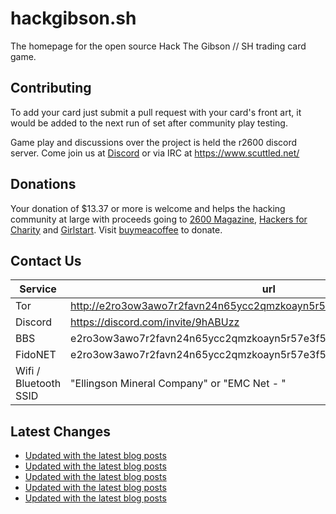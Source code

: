# hackgibson.sh
The homepage for the open source Hack The Gibson // SH trading card game.


## Contributing

To add your card just submit a pull request with your card's front art, it would be added to the next run of set after community play testing.

Game play and discussions over the project is held the r2600 discord server. Come join us at [Discord](https://discord.com/invite/9hABUzz) or via IRC at https://www.scuttled.net/


## Donations

Your donation of $13.37 or more is welcome and helps the hacking community at large with proceeds going to [2600 Magazine](https://2600.com/), [Hackers for Charity](https://hackersforcharity.org) and [Girlstart](https://girlstart.org).  Visit [buymeacoffee](https://www.buymeacoffee.com/hackgibson.sh) to donate.


## Contact Us

Service | url
-|-
Tor | http://e2ro3ow3awo7r2favn24n65ycc2qmzkoayn5r57e3f56nvjwdcgg32ad.onion
Discord | https://discord.com/invite/9hABUzz
BBS | e2ro3ow3awo7r2favn24n65ycc2qmzkoayn5r57e3f56nvjwdcgg32ad.onion:23
FidoNET | e2ro3ow3awo7r2favn24n65ycc2qmzkoayn5r57e3f56nvjwdcgg32ad.onion:24554
Wifi / Bluetooth SSID | "Ellingson Mineral Company" or "EMC Net - <fidonet address>"

## Latest Changes
<!-- BLOG-POST-LIST:START -->
- [Updated with the latest blog posts](https://github.com/DFW2600/hackgibson.sh/commit/b0a1b90d7446bf58c2b9f8339712ed43795bd559)
- [Updated with the latest blog posts](https://github.com/DFW2600/hackgibson.sh/commit/d8e47b20d9736ebbf3308df4719aa7ed2c8da414)
- [Updated with the latest blog posts](https://github.com/DFW2600/hackgibson.sh/commit/fa7e20305e1ba2a5900adc22c99e89b6e27cfbb5)
- [Updated with the latest blog posts](https://github.com/DFW2600/hackgibson.sh/commit/d2adf258e41f3699013f07f75d97ceac28c5e5b6)
- [Updated with the latest blog posts](https://github.com/DFW2600/hackgibson.sh/commit/9dbb9918639fc447365bb817d09376d002ad4a0e)
<!-- BLOG-POST-LIST:END -->
